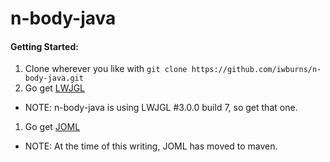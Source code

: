 # n-body-java

#### Getting Started: ####
1. Clone wherever you like with `git clone https://github.com/iwburns/n-body-java.git`
1. Go get [LWJGL](https://www.lwjgl.org/)
  * NOTE: n-body-java is using LWJGL #3.0.0 build 7, so get that one.
1. Go get [JOML](http://joml-ci.github.io/JOML/)
  * NOTE: At the time of this writing, JOML has moved to maven.

